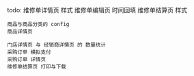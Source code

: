 todo:
    维修单详情页 样式
    维修单编辑页 时间回填
    维修单结算页 样式

    商品与商品分类的 config
    商品详情页

    门店详情页 与 经销商详情页 的 数量统计
    采购订单 模拟支付
    采购订单 详情页
    维修单结算页 打印与下载
